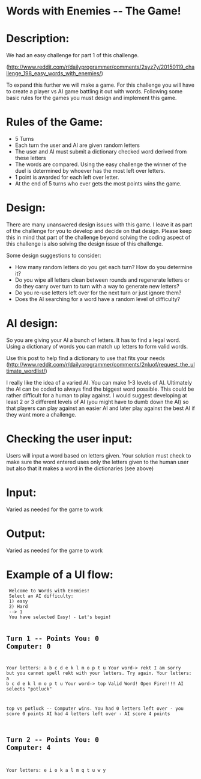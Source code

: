 # Words with Enemies -- The Game!
<div class="md"><h1>Description:</h1>
<p>We had an easy challenge for part 1 of this challenge. </p>
<p>(<a href="http://www.reddit.com/r/dailyprogrammer/comments/2syz7y/20150119_challenge_198_easy_words_with_enemies/">http://www.reddit.com/r/dailyprogrammer/comments/2syz7y/20150119_challenge_198_easy_words_with_enemies/</a>)</p>
<p>To expand this further we will make a game. For this challenge you will have to create a player vs AI game battling it out with words. Following some basic rules for the games you must design and implement this game.</p>
<h1>Rules of the Game:</h1>
<ul>
<li>5 Turns</li>
<li>Each turn the user and AI are given random letters</li>
<li>The user and AI must submit a dictionary checked word derived from these letters</li>
<li>The words are compared. Using the easy challenge the winner of the duel is determined by whoever has the most left over letters.</li>
<li>1 point is awarded for each left over letter.</li>
<li>At the end of 5 turns who ever gets the most points wins the game.</li>
</ul>
<h1>Design:</h1>
<p>There are many unanswered design issues with this game. I leave it as part of the challenge for you to develop and decide on that design. Please keep this in mind that part of the challenge beyond solving the coding aspect of this challenge is also solving the design issue of this challenge.</p>
<p>Some design suggestions to consider:</p>
<ul>
<li>How many random letters do you get each turn? How do you determine it?</li>
<li>Do you wipe all letters clean between rounds and regenerate letters or do they carry over turn to turn with a way to generate new letters?</li>
<li>Do you re-use letters left over for the next turn or just ignore them?</li>
<li>Does the AI searching for a word have a random level of difficulty? </li>
</ul>
<h1>AI design:</h1>
<p>So you are giving your AI a bunch of letters. It has to find a legal word. Using a dictionary of words you can match up letters to form valid words.</p>
<p>Use this post to help find a dictionary to use that fits your needs (<a href="http://www.reddit.com/r/dailyprogrammer/comments/2nluof/request_the_ultimate_wordlist/">http://www.reddit.com/r/dailyprogrammer/comments/2nluof/request_the_ultimate_wordlist/</a>)</p>
<p>I really like the idea of a varied AI. You can make 1-3 levels of AI. Ultimately the AI can be coded to always find the biggest word possible. This could be rather difficult for a human to play against. I would suggest developing at least 2 or 3 different levels of AI (you  might have to dumb down the AI) so that players can play against an easier AI and later play against the best AI if they want more a challenge.</p>
<h1>Checking the user input:</h1>
<p>Users will input a word based on letters given. Your solution must check to make sure the word entered uses only the letters given to the human user but also that it makes a word in the dictionaries (see above)</p>
<h1>Input:</h1>
<p>Varied as needed for the game to work</p>
<h1>Output:</h1>
<p>Varied as needed for the game to work</p>
<h1>Example of a UI flow:</h1>
<pre><code> Welcome to Words with Enemies!
 Select an AI difficulty:
 1) easy
 2) Hard
 --&gt; 1
 You have selected Easy! - Let's begin!

 Turn 1 -- Points You: 0 Computer: 0
 -----------------------------------------
 Your letters: a b c d e k l m o p t u
 Your word-&gt; rekt
 I am sorry but you cannot spell rekt with your letters. Try again.
 Your letters: a b c d e k l m o p t u
 Your word-&gt; top
 Valid Word! Open Fire!!!!
 AI selects "potluck"

 top vs potluck -- Computer wins.
 You had 0 letters left over - you score 0 points
 AI had 4 letters left over - AI score 4 points

 Turn 2 -- Points You: 0 Computer: 4
 -----------------------------------------
 Your letters: e i o k a l m q t u w y
</code></pre>
</div>
